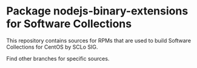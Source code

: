 # Package nodejs-binary-extensions for Software Collections

This repository contains sources for RPMs that are used
to build Software Collections for CentOS by SCLo SIG.

Find other branches for specific sources.
